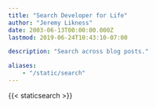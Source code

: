 ```yaml
---
title: "Search Developer for Life"
author: "Jeremy Likness"
date: 2003-06-13T00:00:00.000Z
lastmod: 2019-06-24T10:43:10-07:00

description: "Search across blog posts."

aliases:
    - "/static/search"
---
```

{{< staticsearch >}}

